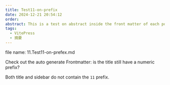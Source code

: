 ```yaml
---
title: Test11-on-prefix
date: 2024-12-21 20:54:12
order: 
abstract: This is a test on abstract inside the front matter of each post, configured mannually.
tags:
  - VitePress
  - 摘要
---
```


file name: 11.Test11-on-prefex.md

Check out the auto generate Frontmatter: is the title still have a numeric prefix?

Both title and sidebar do not contain the `11` prefix.
